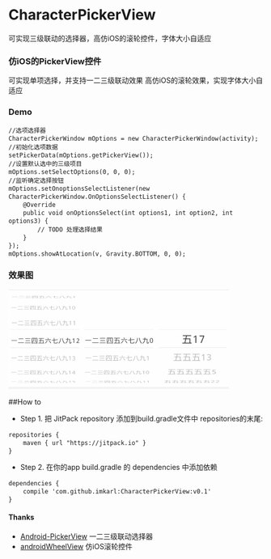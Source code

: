 # CharacterPickerView
可实现三级联动的选择器，高仿iOS的滚轮控件，字体大小自适应

### 仿iOS的PickerView控件
可实现单项选择，并支持一二三级联动效果
高仿iOS的滚轮效果，实现字体大小自适应

### Demo

    //选项选择器
    CharacterPickerWindow mOptions = new CharacterPickerWindow(activity);
    //初始化选项数据
    setPickerData(mOptions.getPickerView());
    //设置默认选中的三级项目
    mOptions.setSelectOptions(0, 0, 0);
    //监听确定选择按钮
    mOptions.setOnoptionsSelectListener(new CharacterPickerWindow.OnOptionsSelectListener() {
        @Override
        public void onOptionsSelect(int options1, int option2, int options3) {
            // TODO 处理选择结果
        }
    });
    mOptions.showAtLocation(v, Gravity.BOTTOM, 0, 0);
        

### 效果图
![效果图](./Screenshot/Screenshot_2015-11-13-154813.gif)

##How to

- Step 1. 把 JitPack repository 添加到build.gradle文件中 repositories的末尾:
```
repositories {
    maven { url "https://jitpack.io" }
}
```
- Step 2. 在你的app build.gradle 的 dependencies 中添加依赖
```
dependencies {
	compile 'com.github.imkarl:CharacterPickerView:v0.1'
}
```

#### Thanks
- [Android-PickerView](https://github.com/saiwu-bigkoo/Android-PickerView) 一二三级联动选择器
- [androidWheelView](https://github.com/weidongjian/androidWheelView/) 仿iOS滚轮控件

